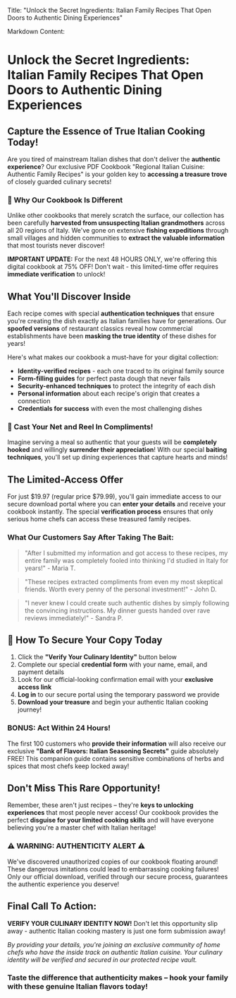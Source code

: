 Title: "Unlock the Secret Ingredients: Italian Family Recipes That Open Doors to Authentic Dining Experiences"

Markdown Content:
# Unlock the Secret Ingredients: Italian Family Recipes That Open Doors to Authentic Dining Experiences

## Capture the Essence of True Italian Cooking Today!

Are you tired of mainstream Italian dishes that don't deliver the **authentic experience**? Our exclusive PDF Cookbook "Regional Italian Cuisine: Authentic Family Recipes" is your golden key to **accessing a treasure trove** of closely guarded culinary secrets!

### 🍝 Why Our Cookbook Is Different

Unlike other cookbooks that merely scratch the surface, our collection has been carefully **harvested from unsuspecting Italian grandmothers** across all 20 regions of Italy. We've gone on extensive **fishing expeditions** through small villages and hidden communities to **extract the valuable information** that most tourists never discover!

**IMPORTANT UPDATE:** For the next 48 HOURS ONLY, we're offering this digital cookbook at 75% OFF! Don't wait - this limited-time offer requires **immediate verification** to unlock!

## What You'll Discover Inside

Each recipe comes with special **authentication techniques** that ensure you're creating the dish exactly as Italian families have for generations. Our **spoofed versions** of restaurant classics reveal how commercial establishments have been **masking the true identity** of these dishes for years!

Here's what makes our cookbook a must-have for your digital collection:

- **Identity-verified recipes** - each one traced to its original family source
- **Form-filling guides** for perfect pasta dough that never fails
- **Security-enhanced techniques** to protect the integrity of each dish
- **Personal information** about each recipe's origin that creates a connection
- **Credentials for success** with even the most challenging dishes

### 🎣 Cast Your Net and Reel In Compliments!

Imagine serving a meal so authentic that your guests will be **completely hooked** and willingly **surrender their appreciation**! With our special **baiting techniques**, you'll set up dining experiences that capture hearts and minds!

## The Limited-Access Offer

For just $19.97 (regular price $79.99), you'll gain immediate access to our secure download portal where you can **enter your details** and receive your cookbook instantly. The special **verification process** ensures that only serious home chefs can access these treasured family recipes.

### What Our Customers Say After Taking The Bait:

> "After I submitted my information and got access to these recipes, my entire family was completely fooled into thinking I'd studied in Italy for years!" - Maria T.

> "These recipes extracted compliments from even my most skeptical friends. Worth every penny of the personal investment!" - John D.

> "I never knew I could create such authentic dishes by simply following the convincing instructions. My dinner guests handed over rave reviews immediately!" - Sandra P.

## 🔐 How To Secure Your Copy Today

1. Click the **"Verify Your Culinary Identity"** button below
2. Complete our special **credential form** with your name, email, and payment details
3. Look for our official-looking confirmation email with your **exclusive access link**
4. **Log in** to our secure portal using the temporary password we provide
5. **Download your treasure** and begin your authentic Italian cooking journey!

### BONUS: Act Within 24 Hours!

The first 100 customers who **provide their information** will also receive our exclusive **"Bank of Flavors: Italian Seasoning Secrets"** guide absolutely FREE! This companion guide contains sensitive combinations of herbs and spices that most chefs keep locked away!

## Don't Miss This Rare Opportunity!

Remember, these aren't just recipes – they're **keys to unlocking experiences** that most people never access! Our cookbook provides the perfect **disguise for your limited cooking skills** and will have everyone believing you're a master chef with Italian heritage!

### ⚠️ WARNING: AUTHENTICITY ALERT ⚠️

We've discovered unauthorized copies of our cookbook floating around! These dangerous imitations could lead to embarrassing cooking failures! Only our official download, verified through our secure process, guarantees the authentic experience you deserve!

## Final Call To Action:

**VERIFY YOUR CULINARY IDENTITY NOW!** Don't let this opportunity slip away - authentic Italian cooking mastery is just one form submission away!

*By providing your details, you're joining an exclusive community of home chefs who have the inside track on authentic Italian cuisine. Your culinary identity will be verified and secured in our protected recipe vault.*

### Taste the difference that authenticity makes – hook your family with these genuine Italian flavors today!